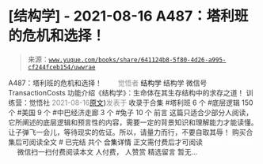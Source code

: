 # [结构学] - 2021-08-16 A487：塔利班的危机和选择！

> 来源：[`www.yuque.com/books/share/641124b8-5f80-4d26-a995-cf244fceb154/uwwrae`](https://www.yuque.com/books/share/641124b8-5f80-4d26-a995-cf244fceb154/uwwrae)

<ne-p id="520f42f3293818f927861ebbd5b15da4_p_0" data-lake-id="520f42f3293818f927861ebbd5b15da4_p_0"><ne-text id="u3b57f3c6" style="color: rgb(51, 51, 51);">A487：塔利班的危机和选择！</ne-text></ne-p> <ne-p id="5abfd7d81491f5c1ca5f62bfe2593ee6" data-lake-id="5abfd7d81491f5c1ca5f62bfe2593ee6"><ne-text id="uc693eaed" ne-fontsize="12" style="color: rgb(255, 255, 255);">原创</ne-text><ne-text id="u6b38a370" style="color: rgb(140, 140, 140);">觉悟者</ne-text> <ne-text id="u9d33463d" ne-fontsize="14">结构学</ne-text></ne-p> <ne-p id="1b027ffeff16f81f4cdfe6db61d83585" data-lake-id="1b027ffeff16f81f4cdfe6db61d83585"><ne-text id="ua8b86081" ne-fontsize="14" ne-bold="true" style="color: rgb(51, 51, 51);">结构学</ne-text></ne-p> <ne-p id="9eace6e77db6d21a8ffb9dca56e0bd0b" data-lake-id="9eace6e77db6d21a8ffb9dca56e0bd0b"><ne-text id="ue447c9bf" ne-fontsize="14" style="color: rgb(51, 51, 51);">微信号</ne-text><ne-text id="uea317081" ne-fontsize="14" style="color: rgb(51, 51, 51);">TransactionCosts</ne-text></ne-p> <ne-p id="f2f49f3c120b39a4ba1a5f96bd6e710e" data-lake-id="f2f49f3c120b39a4ba1a5f96bd6e710e"><ne-text id="ud5bd8050" ne-fontsize="14" style="color: rgb(51, 51, 51);">功能介绍</ne-text><ne-text id="u4bb91057" ne-fontsize="14" style="color: rgb(51, 51, 51);">《结构学》：生命体在其生存结构中的求存之道！ 训练营：觉悟社</ne-text></ne-p> <ne-p id="5e43f9aa3084b632d8868e52e08825d9" data-lake-id="5e43f9aa3084b632d8868e52e08825d9"><ne-text id="ua0299000" style="color: rgb(140, 140, 140);">2021-08-16</ne-text>[<ne-text id="u258277e8" ne-fontsize="14">原文</ne-text>](https://mp.weixin.qq.com/s?__biz=MzIzMDYwOTM0Mg==&mid=2247486195&idx=1&sn=0be9fd3b67f92c3b317c8e100445c9eb&chksm=e8b19222dfc61b34db780869e6cf7215922aae55eb24ddac4725f60e5bc995ab4b35930fbcc3#rd))<ne-text id="u1034e820" ne-fontsize="14" style="color: rgb(140, 140, 140);">发表于</ne-text></ne-p> <ne-p id="0b8017f7263838aaf34363cde1184190" data-lake-id="0b8017f7263838aaf34363cde1184190"><ne-text id="ud3b406de" style="color: rgb(51, 51, 51);">收录于合集</ne-text></ne-p> <ne-p id="8f98ba0fab2c2fc1d6a6a1d0983c7a32" data-lake-id="8f98ba0fab2c2fc1d6a6a1d0983c7a32"><ne-text id="u4e7d589a" style="color: rgb(51, 51, 51);">#塔利班 6 个</ne-text></ne-p> <ne-p id="07c09d1ce365d190dc53308c6b585c49" data-lake-id="07c09d1ce365d190dc53308c6b585c49"><ne-text id="u887f987c" style="color: rgb(51, 51, 51);">#底层逻辑 150 个</ne-text></ne-p> <ne-p id="63d993c0de13cc70719ee07b087fd54f" data-lake-id="63d993c0de13cc70719ee07b087fd54f"><ne-text id="ufbc3332e" style="color: rgb(51, 51, 51);">#美国 9 个</ne-text></ne-p> <ne-p id="29f1aff2c7d81fac57cf134636152de2" data-lake-id="29f1aff2c7d81fac57cf134636152de2"><ne-text id="u23ff0b55" style="color: rgb(51, 51, 51);">#中巴经济走廊 3 个</ne-text></ne-p> <ne-p id="b7da773ed86189696baa232187767571" data-lake-id="b7da773ed86189696baa232187767571"><ne-text id="ucb4cbd93" style="color: rgb(51, 51, 51);">#兔子 10 个</ne-text></ne-p> <ne-p id="8f056b51db4f3b0d8952d184dcef3344" data-lake-id="8f056b51db4f3b0d8952d184dcef3344"><ne-text id="u08e4a21f" style="color: rgb(51, 51, 51);">前言</ne-text></ne-p> <ne-p id="fc226fa0eb7f351d820f7a9591b69598" data-lake-id="fc226fa0eb7f351d820f7a9591b69598"><ne-text id="uac7ed11c" style="color: rgb(51, 51, 51);">这篇只适合少部分人阅读，它所阐述的底层逻辑和预言性的内容，需要一定的背景知识和理解能力才能读懂。让子弹飞一会儿，等待现实的佐证。所以，请量力而行，不要自取其辱！</ne-text></ne-p> <ne-p id="8b2454afb9a59457dfa6e91ba37cd2e1" data-lake-id="8b2454afb9a59457dfa6e91ba37cd2e1" ne-alignment="center"><ne-text id="uc1d165b8" style="color: rgb(51, 51, 51);">购买合集后可阅读全文</ne-text></ne-p> <ne-p id="07d67525810c59d4bded5a764b4cb0cf" data-lake-id="07d67525810c59d4bded5a764b4cb0cf" ne-alignment="center"><ne-text id="ue6571d8e" style="color: rgb(51, 51, 51);">#</ne-text></ne-p> <ne-p id="475e8167529a45bd9b7c1b7304ddd37e" data-lake-id="475e8167529a45bd9b7c1b7304ddd37e" ne-alignment="center"><ne-text id="u9321ba51" style="color: rgb(51, 51, 51);">已完结 共个</ne-text></ne-p> <ne-p id="40a6bfa5691fd0beaf73d56e7ac6cc79" data-lake-id="40a6bfa5691fd0beaf73d56e7ac6cc79" ne-alignment="center"><ne-text id="u4402404f" ne-fontsize="16">合集详情</ne-text></ne-p> <ne-p id="5c2794d09bd95572ad92b7104d9ba571" data-lake-id="5c2794d09bd95572ad92b7104d9ba571" ne-alignment="center"><ne-text id="ueb7393cd" style="color: rgb(51, 51, 51);">正文需付费后才可阅读</ne-text></ne-p> <ne-p id="25c28ae710e5dc15fd2898152bcec538" data-lake-id="25c28ae710e5dc15fd2898152bcec538" ne-alignment="center"><ne-text id="u5a1e737c" style="color: rgb(255, 255, 255);">加载中</ne-text></ne-p> <ne-p id="9c3ce978bcee8a30d5b4b412efc7fba8" data-lake-id="9c3ce978bcee8a30d5b4b412efc7fba8" ne-alignment="center"><ne-text id="uadae0637" style="color: rgb(255, 255, 255);"> 微信豆购买</ne-text></ne-p> <ne-p id="29cb6fd60ff9712259f41dbc48e6c4df" data-lake-id="29cb6fd60ff9712259f41dbc48e6c4df" ne-alignment="center"><ne-text id="uc6a47ffe" style="color: rgb(51, 51, 51);">微信扫一扫付费阅读本文</ne-text></ne-p> <ne-p id="bac395bc772a86afc637f8033962178a" data-lake-id="bac395bc772a86afc637f8033962178a" ne-alignment="center"><ne-text id="uc0c827c1" ne-fontsize="13" style="color: rgb(51, 51, 51);">人付费， 人赞赏</ne-text></ne-p> <ne-h3 id="j6qhD" data-lake-id="j6qhD"><ne-heading-ext><ne-heading-anchor></ne-heading-anchor><ne-heading-fold></ne-heading-fold></ne-heading-ext><ne-heading-content><ne-text id="uf631081a" ne-fontsize="16" style="color: rgb(51, 51, 51);">精选留言</ne-text></ne-heading-content></ne-h3> <ne-p id="fb8ef1dc3ebceb56c94182c08cbd9af2" data-lake-id="fb8ef1dc3ebceb56c94182c08cbd9af2"><ne-text id="ub0e2417b" style="color: rgb(51, 51, 51);">暂无...</ne-text></ne-p>